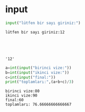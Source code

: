 # input


```python
input("lütfen bir sayı giriniz:")
```

    lütfen bir sayı giriniz:12
    




    '12'




```python
a=int(input("birinci vize:"))
b=int(input("ikinci vize:"))
c=int(input("final:"))
print("toplamları:",(a+b+c)/3)

```

    birinci vize:80
    ikinci vize:90
    final:60
    toplamları: 76.66666666666667
    


```python

```
